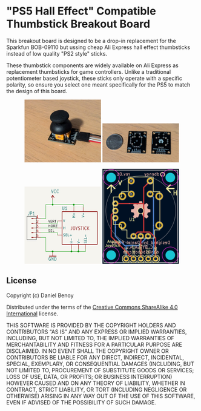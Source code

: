# "PS5 Hall Effect" Compatible Thumbstick Breakout Board
This breakout board is designed to be a drop-in replacement for the Sparkfun BOB-09110 but ussing cheap Ali Express hall effect thumbsticks instead of low quality "PS2 style" sticks.

These thumbstick components are widely available on Ali Express as replacement thumbsticks for game controllers. Unlike a traditional potentiometer based joystick, these sticks only operate with a specific polarity, so ensure you select one meant specifically for the PS5 to match the design of this board.

<p align="center"><img src="docs/photo-assembled.jpg" width="40%" /> <img src="docs/photo.jpg" width="40%" /></p>
<p align="center"><img src="docs/schematic.png" width="40%" /> <img src="docs/board.png" width="40%" /></p>

## License
Copyright (c) Daniel Benoy

Distributed under the terms of the [Creative Commons ShareAlike 4.0 International](https://creativecommons.org/licenses/by-sa/4.0/) license.

THIS SOFTWARE IS PROVIDED BY THE COPYRIGHT HOLDERS AND CONTRIBUTORS “AS IS” AND ANY EXPRESS OR IMPLIED WARRANTIES, INCLUDING, BUT NOT LIMITED TO, THE IMPLIED WARRANTIES OF MERCHANTABILITY AND FITNESS FOR A PARTICULAR PURPOSE ARE DISCLAIMED. IN NO EVENT SHALL THE COPYRIGHT OWNER OR CONTRIBUTORS BE LIABLE FOR ANY DIRECT, INDIRECT, INCIDENTAL, SPECIAL, EXEMPLARY, OR CONSEQUENTIAL DAMAGES (INCLUDING, BUT NOT LIMITED TO, PROCUREMENT OF SUBSTITUTE GOODS OR SERVICES; LOSS OF USE, DATA, OR PROFITS; OR BUSINESS INTERRUPTION) HOWEVER CAUSED AND ON ANY THEORY OF LIABILITY, WHETHER IN CONTRACT, STRICT LIABILITY, OR TORT (INCLUDING NEGLIGENCE OR OTHERWISE) ARISING IN ANY WAY OUT OF THE USE OF THIS SOFTWARE, EVEN IF ADVISED OF THE POSSIBILITY OF SUCH DAMAGE.
